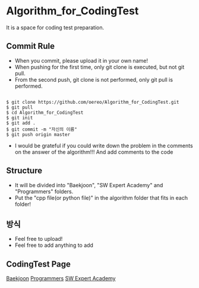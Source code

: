 # Algorithm_for_CodingTest

It is a space for coding test preparation.

## Commit Rule

* When you commit, please upload it in your own name!
* When pushing for the first time, only git clone is executed, but not git pull.
* From the second push, git clone is not performed, only git pull is performed.

```console

$ git clone https://github.com/oereo/Algorithm_for_CodingTest.git
$ git pull 
$ cd Algorithm_for_CodingTest
$ git init
$ git add .
$ git commit -m "자신의 이름"
$ git push origin master
```

* I would be grateful if you could write down the problem in the comments on the answer of the algorithm!!! And add comments to the code

## Structure 

* It will be divided into "Baekjoon", "SW Expert Academy" and "Programmers" folders.
* Put the "cpp file(or python file)" in the algorithm folder that fits in each folder!

## 방식

* Feel free to upload!
* Feel free to add anything to add

## CodingTest Page

[Baekjoon](https://www.acmicpc.net/)
[Programmers](https://programmers.co.kr/)
[SW Expert Academy](https://swexpertacademy.com/main/main.do)